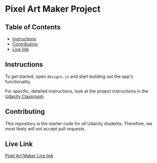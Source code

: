 # Pixel Art Maker Project

## Table of Contents

* [Instructions](#instructions)
* [Contributing](#contributing)
* [Live link](#live)

## Instructions

To get started, open `designs.js` and start building out the app's functionality.

For specific, detailed instructions, look at the project instructions in the [Udacity Classroom](https://classroom.udacity.com/me).

## Contributing

This repository is the starter code for _all_ Udacity students. Therefore, we most likely will not accept pull requests.


## Live Link

[Pixel Art Maker Live link](suleimanbashiru.github.io)

